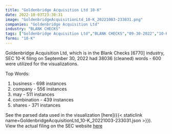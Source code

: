 ```yaml
---
title: "Goldenbridge Acquisition Ltd 10-K"
date: 2022-10-03T23:30:31
image: "GoldenbridgeAcquisitionLtd_10-K_20221003-233031.png"
companies: "Goldenbridge Acquisition Ltd"
industry: "BLANK CHECKS"
tags: ["Goldenbridge Acquisition Ltd","BLANK CHECKS","09-30-2022","10-K"]
forms: "10-K"
---
```

Goldenbridge Acquisition Ltd, which is in the Blank Checks [6770] industry, SEC 10-K filing on September 30, 2022 had 38036 (cleaned) words - 600 were utilized for the visualizations.

Top Words:
1. business - 698 instances
2. company - 556 instances
3. may - 511 instances
4. combination - 439 instances
5. shares - 371 instances


See the parsed data used in the visualization [here]({{< staticlink name=GoldenbridgeAcquisitionLtd_10-K_20221003-233031.json >}}).  
View the actual filing on the SEC website [here](https://www.sec.gov/Archives/edgar/data/1822792/0001213900-22-060673.txt)